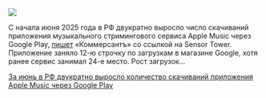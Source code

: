<!--2025-06-25 12:14:39-->
<div class="yb">
  <div class="rss habr"><img src="https://habrastorage.org/webt/qh/t6/ex/qht6exzwgqvvad-70b-thxtbrro.jpeg" /><p>С начала июня 2025 года в РФ двукратно выросло число скачиваний приложения музыкального стримингового сервиса Apple Music через Google Play, <a href="https://www.kommersant.ru/doc/7832668" rel="noopener noreferrer nofollow">пишет</a> «Коммерсантъ» со ссылкой на Sensor Tower. Приложение заняло 12-ю строчку по загрузкам в магазине Google, хотя ранее сервис занимал 24-е место. Рост загрузок... <p class="titl"><a href="https://habr.com/ru/news/921750/?utm_source=habrahabr&utm_medium=rss&utm_campaign=921750">За июнь в РФ двукратно выросло количество скачиваний приложения Apple Music через Google Play</a></p></div>
</div>
